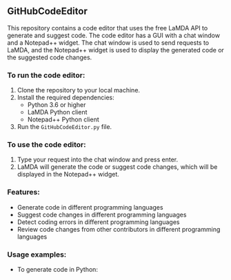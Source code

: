 ## GitHubCodeEditor

This repository contains a code editor that uses the free LaMDA API to generate and suggest code. The code editor has a GUI with a chat window and a Notepad++ widget. The chat window is used to send requests to LaMDA, and the Notepad++ widget is used to display the generated code or the suggested code changes.

### To run the code editor:

1. Clone the repository to your local machine.
2. Install the required dependencies:
    * Python 3.6 or higher
    * LaMDA Python client
    * Notepad++ Python client
3. Run the `GitHubCodeEditor.py` file.

### To use the code editor:

1. Type your request into the chat window and press enter.
2. LaMDA will generate the code or suggest code changes, which will be displayed in the Notepad++ widget.

### Features:

* Generate code in different programming languages
* Suggest code changes in different programming languages
* Detect coding errors in different programming languages
* Review code changes from other contributors in different programming languages

### Usage examples:

* To generate code in Python:

